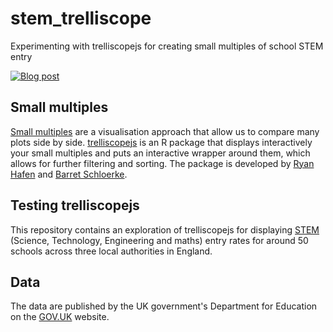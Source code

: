 # stem_trelliscope
Experimenting with trelliscopejs for creating small multiples of school STEM entry

<!-- badges: start -->
[![Blog post](https://img.shields.io/badge/rostrum.blog-post-008900?labelColor=000000&logo=data%3Aimage%2Fgif%3Bbase64%2CR0lGODlhEAAQAPEAAAAAABWCBAAAAAAAACH5BAlkAAIAIf8LTkVUU0NBUEUyLjADAQAAACwAAAAAEAAQAAAC55QkISIiEoQQQgghRBBCiCAIgiAIgiAIQiAIgSAIgiAIQiAIgRAEQiAQBAQCgUAQEAQEgYAgIAgIBAKBQBAQCAKBQEAgCAgEAoFAIAgEBAKBIBAQCAQCgUAgEAgCgUBAICAgICAgIBAgEBAgEBAgEBAgECAgICAgECAQIBAQIBAgECAgICAgICAgECAQECAQICAgICAgICAgEBAgEBAgEBAgICAgICAgECAQIBAQIBAgECAgICAgIBAgECAQECAQIBAgICAgIBAgIBAgEBAgECAgECAgICAgICAgECAgECAgQIAAAQIKAAAh%2BQQJZAACACwAAAAAEAAQAAAC55QkIiESIoQQQgghhAhCBCEIgiAIgiAIQiAIgSAIgiAIQiAIgRAEQiAQBAQCgUAQEAQEgYAgIAgIBAKBQBAQCAKBQEAgCAgEAoFAIAgEBAKBIBAQCAQCgUAgEAgCgUBAICAgICAgIBAgEBAgEBAgEBAgECAgICAgECAQIBAQIBAgECAgICAgICAgECAQECAQICAgICAgICAgEBAgEBAgEBAgICAgICAgECAQIBAQIBAgECAgICAgIBAgECAQECAQIBAgICAgIBAgIBAgEBAgECAgECAgICAgICAgECAgECAgQIAAAQIKAAA7)](https://www.rostrum.blog/2019/06/20/goat-scope/)
<!-- badges: end -->

## Small multiples

[Small multiples](https://en.wikipedia.org/wiki/Small_multiple) are a visualisation approach that allow us to compare many plots side by side. [trelliscopejs](https://hafen.github.io/trelliscopejs/index.html#embedding_sharing) is an R package that displays interactively your small multiples and puts an interactive wrapper around them, which allows for further filtering and sorting. The package is developed by [Ryan Hafen](http://ryanhafen.com) and [Barret Schloerke](http://schloerke.com).

## Testing trelliscopejs

This repository contains an exploration of trelliscopejs for displaying [STEM](https://en.wikipedia.org/wiki/Science,_technology,_engineering,_and_mathematics) (Science, Technology, Engineering and maths) entry rates for around 50 schools across three local authorities in England.

## Data

The data are published by the UK government's Department for Education on the [GOV.UK](https://www.gov.uk/government/statistics/a-level-and-other-16-to-18-results-2015-to-2016-revised) website.
